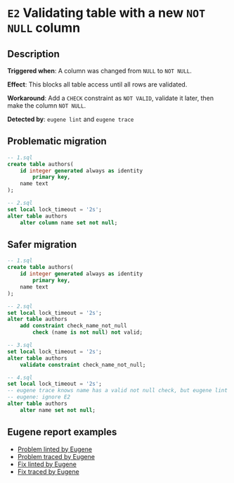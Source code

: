 # `E2` Validating table with a new `NOT NULL` column

## Description

**Triggered when**: A column was changed from `NULL` to `NOT NULL`.

**Effect**: This blocks all table access until all rows are validated.

**Workaround**: Add a `CHECK` constraint as `NOT VALID`, validate it later, then make the column `NOT NULL`.

**Detected by**: `eugene lint` and `eugene trace`

## Problematic migration

```sql
-- 1.sql
create table authors(
    id integer generated always as identity
        primary key,
    name text
);

-- 2.sql
set local lock_timeout = '2s';
alter table authors
    alter column name set not null;
```

## Safer migration

```sql
-- 1.sql
create table authors(
    id integer generated always as identity
        primary key,
    name text
);

-- 2.sql
set local lock_timeout = '2s';
alter table authors
    add constraint check_name_not_null
        check (name is not null) not valid;

-- 3.sql
set local lock_timeout = '2s';
alter table authors
    validate constraint check_name_not_null;

-- 4.sql
set local lock_timeout = '2s';
-- eugene trace knows name has a valid not null check, but eugene lint doesn't
-- eugene: ignore E2
alter table authors
    alter name set not null;
```

## Eugene report examples

- [Problem linted by Eugene](unsafe_lint.md)
- [Problem traced by Eugene](unsafe_trace.md)
- [Fix linted by Eugene](safer_trace.md)
- [Fix traced by Eugene](safer_trace.md)
